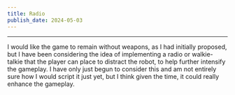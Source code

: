 ```yaml
---
title: Radio
publish_date: 2024-05-03
---
```


---

I would like the game to remain without
weapons, as I had initially proposed, but I
have been considering the idea of implementing
a radio or walkie-talkie that the player can
place to distract the robot, to help further
intensify the gameplay. I have only just begun
to consider this and am not entirely sure how
I would script it just yet, but I think given
the time, it could really enhance the
gameplay.